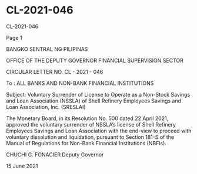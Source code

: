 # CL-2021-046

CL-2021-046

Page 1

BANGKO SENTRAL NG PILIPINAS

OFFICE OF THE DEPUTY GOVERNOR FINANCIAL SUPERVISION SECTOR

CIRCULAR LETTER NO. CL - 2021 - 046

To : ALL BANKS AND NON-BANK FINANCIAL INSTITUTIONS

Subject: Voluntary Surrender of License to Operate as a Non-Stock Savings and Loan Association (NSSLA) of Shell Refinery Employees Savings and Loan Association, Inc. (SRESLAI)

The Monetary Board, in its Resolution No. 500 dated 22 April 2021, approved the voluntary surrender of NSSLA’s license of Shell Refinery Employees Savings and Loan Association with the end-view to proceed with voluntary dissolution and liquidation, pursuant to Section 181-S of the Manual of Regulations for Non-Bank Financial Institutions (NBFls).

 CHUCHI G. FONACIER Deputy Governor

15 June 2021